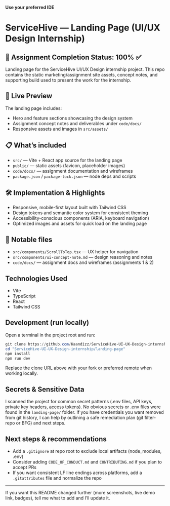 **Use your preferred IDE**
# ServiceHive — Landing Page (UI/UX Design Internship)

## 🎯 Assignment Completion Status: 100% ✅

Landing page for the ServiceHive UI/UX Design internship project. This repo contains the static marketing/assignment site assets, concept notes, and supporting build used to present the work for the internship.

## 🚀 Live Preview

The landing page includes:
- Hero and feature sections showcasing the design system
- Assignment concept notes and deliverables under `code/docs/`
- Responsive assets and images in `src/assets/`

## 📋 What’s included

- `src/` — Vite + React app source for the landing page
- `public/` — static assets (favicon, placeholder images)
- `code/docs/` — assignment documentation and wireframes
- `package.json` / `package-lock.json` — node deps and scripts

## 🛠 Implementation & Highlights

- Responsive, mobile-first layout built with Tailwind CSS
- Design tokens and semantic color system for consistent theming
- Accessibility-conscious components (ARIA, keyboard navigation)
- Optimized images and assets for quick load on the landing page

## 📁 Notable files

- `src/components/ScrollToTop.tsx` — UX helper for navigation
- `src/components/ui-concept-note.md` — design reasoning and notes
- `code/docs/` — assignment docs and wireframes (assignments 1 & 2)

## Technologies Used

- Vite
- TypeScript
- React
- Tailwind CSS

## Development (run locally)

Open a terminal in the project root and run:

```powershell
git clone https://github.com/Kaandizz/ServiceHive-UI-UX-Design-internship.git
cd "ServiceHive-UI-UX-Design-internship/landing-page"
npm install
npm run dev
```

Replace the clone URL above with your fork or preferred remote when working locally.

## Secrets & Sensitive Data

I scanned the project for common secret patterns (.env files, API keys, private key headers, access tokens). No obvious secrets or .env files were found in the `landing-page/` folder. If you have credentials you want removed from git history, I can help by outlining a safe remediation plan (git filter-repo or BFG) and next steps.

## Next steps & recommendations

- Add a `.gitignore` at repo root to exclude local artifacts (node_modules, .env)
- Consider adding `CODE_OF_CONDUCT.md` and `CONTRIBUTING.md` if you plan to accept PRs
- If you want consistent LF line endings across platforms, add a `.gitattributes` file and normalize the repo

---

If you want this README changed further (more screenshots, live demo link, badges), tell me what to add and I’ll update it.